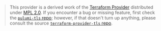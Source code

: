 > This provider is a derived work of the [Terraform Provider](https://github.com/hashicorp/terraform-provider-tls)
> distributed under [MPL 2.0](https://www.mozilla.org/en-US/MPL/2.0/). If you encounter a bug or missing feature,
> first check the [`pulumi-tls` repo](https://github.com/pulumi/pulumi-tls/issues); however, if that doesn't turn up anything,
> please consult the source [`terraform-provider-tls` repo](https://github.com/hashicorp/terraform-provider-tls/issues).
